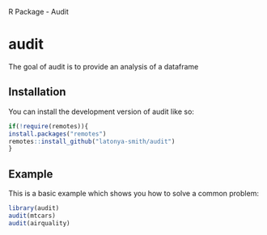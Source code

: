 R Package - Audit
# audit

<!-- badges: start -->
<!-- badges: end -->

The goal of audit is to provide an analysis of a dataframe 

## Installation

You can install the development version of audit like so:

``` r
if(!require(remotes)){
install.packages("remotes")
remotes::install_github("latonya-smith/audit")
}
```

## Example

This is a basic example which shows you how to solve a common problem:

``` r
library(audit)
audit(mtcars)
audit(airquality)
```

